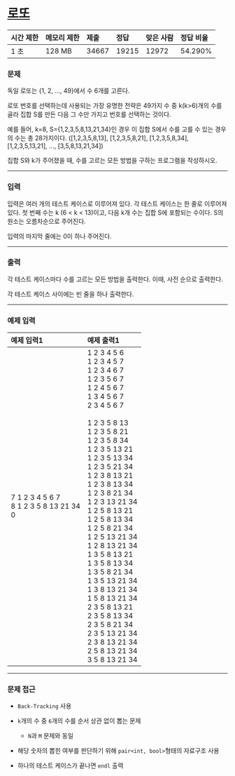 # [로또](https://www.acmicpc.net/problem/6603)

<div align = center>

| 시간 제한 | 메모리 제한 | 제출  | 정답  | 맞은 사람 | 정답 비율 |
| :-------- | :---------- | :---- | :---- | :-------- | :-------- |
| 1 초      | 128 MB      | 34667 | 19215 | 12972     | 54.290%   |

</div>

### 문제

독일 로또는 {1, 2, ..., 49}에서 수 6개를 고른다.

로또 번호를 선택하는데 사용되는 가장 유명한 전략은 49가지 수 중 k(k>6)개의 수를 골라 집합 S를 만든 다음 그 수만 가지고 번호를 선택하는 것이다.

예를 들어, k=8, S={1,2,3,5,8,13,21,34}인 경우 이 집합 S에서 수를 고를 수 있는 경우의 수는 총 28가지이다. ([1,2,3,5,8,13], [1,2,3,5,8,21], [1,2,3,5,8,34], [1,2,3,5,13,21], ..., [3,5,8,13,21,34])

집합 S와 k가 주어졌을 때, 수를 고르는 모든 방법을 구하는 프로그램을 작성하시오.

---

### 입력

입력은 여러 개의 테스트 케이스로 이루어져 있다. 각 테스트 케이스는 한 줄로 이루어져 있다. 첫 번째 수는 k (6 < k < 13)이고, 다음 k개 수는 집합 S에 포함되는 수이다. S의 원소는 오름차순으로 주어진다.

입력의 마지막 줄에는 0이 하나 주어진다. 

---

### 출력

각 테스트 케이스마다 수를 고르는 모든 방법을 출력한다. 이때, 사전 순으로 출력한다.

각 테스트 케이스 사이에는 빈 줄을 하나 출력한다.

---

### 예제 입력

| 예제 입력1                                     | 예제 출력1                                                                                                                                                                                                                                                                                                                                                                                                                                                                                                                                                                                                                                      |
| :--------------------------------------------- | :---------------------------------------------------------------------------------------------------------------------------------------------------------------------------------------------------------------------------------------------------------------------------------------------------------------------------------------------------------------------------------------------------------------------------------------------------------------------------------------------------------------------------------------------------------------------------------------------------------------------------------------------- |
| 7 1 2 3 4 5 6 7<br/>8 1 2 3 5 8 13 21 34<br/>0 | 1 2 3 4 5 6<br/>1 2 3 4 5 7<br/>1 2 3 4 6 7<br/>1 2 3 5 6 7<br/>1 2 4 5 6 7<br/>1 3 4 5 6 7<br/>2 3 4 5 6 7<br/><br/>1 2 3 5 8 13<br/>1 2 3 5 8 21<br/>1 2 3 5 8 34<br/>1 2 3 5 13 21<br/>1 2 3 5 13 34<br/>1 2 3 5 21 34<br/>1 2 3 8 13 21<br/>1 2 3 8 13 34<br/>1 2 3 8 21 34<br/>1 2 3 13 21 34<br/>1 2 5 8 13 21<br/>1 2 5 8 13 34<br/>1 2 5 8 21 34<br/>1 2 5 13 21 34<br/>1 2 8 13 21 34<br/>1 3 5 8 13 21<br/>1 3 5 8 13 34<br/>1 3 5 8 21 34<br/>1 3 5 13 21 34<br/>1 3 8 13 21 34<br/>1 5 8 13 21 34<br/>2 3 5 8 13 21<br/>2 3 5 8 13 34<br/>2 3 5 8 21 34<br/>2 3 5 13 21 34<br/>2 3 8 13 21 34<br/>2 5 8 13 21 34<br/>3 5 8 13 21 34 |

---

### 문제 접근

  - `Back-Tracking` 사용

  - `k`개의 수 중 `6`개의 수를 순서 상관 없이 뽑는 문제

    - `N`과 `M` 문제와 동일

  - 해당 숫자의 뽑힌 여부를 판단하기 위해 `pair<int, bool>`형태의 자료구조 사용

  - 하나의 테스트 케이스가 끝나면 `endl` 출력
